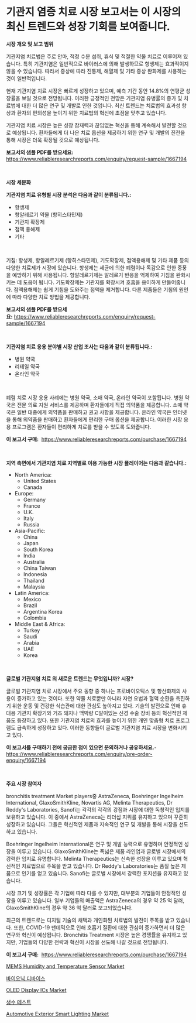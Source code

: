 <p><h1>기관지 염증 치료 시장 보고서는 이 시장의 최신 트렌드와 성장 기회를 보여줍니다.</h1></p><p><strong>시장 개요 및 보고 범위</strong></p>
<p><p>기관지염 치료법은 주로 안마, 적정 수분 섭취, 휴식 및 적절한 약물 치료로 이루어져 있습니다. 특히 기관지염은 일반적으로 바이러스에 의해 발생하므로 항생제는 효과적이지 않을 수 있습니다. 따라서 증상에 따라 진통제, 해열제 및 기타 증상 완화제를 사용하는 것이 일반적입니다.</p><p>현재 기관지염 치료 시장은 빠르게 성장하고 있으며, 예측 기간 동안 14.8%의 연평균 성장률을 보일 것으로 전망됩니다. 이러한 긍정적인 전망은 기관지염 유병률의 증가 및 치료법에 대한 더 많은 연구 및 개발로 인한 것입니다. 최신 트렌드는 치료법의 효과성 향상과 환자의 편의성을 높이기 위한 치료법의 혁신에 초점을 맞추고 있습니다.</p><p>기관지염 치료 시장은 높은 성장 잠재력과 끊임없는 혁신을 통해 계속해서 발전할 것으로 예상됩니다. 환자들에게 더 나은 치료 옵션을 제공하기 위한 연구 및 개발의 진전을 통해 시장은 더욱 확장될 것으로 예상됩니다.</p></p>
<p><strong>보고서의 샘플 PDF를 받으세요:</strong> <a href="https://www.reliableresearchreports.com/enquiry/request-sample/1667194">https://www.reliableresearchreports.com/enquiry/request-sample/1667194</a></p>
<p>&nbsp;</p>
<p><strong>시장 세분화</strong></p>
<p><strong>기관지염 치료 유형별 시장 분석은 다음과 같이 분류됩니다.:</strong></p>
<p><ul><li>항생제</li><li>항알레르기 약물 (항히스타민제)</li><li>기관지 확장제</li><li>점액 용해제</li><li>기타</li></ul></p>
<p>&nbsp;</p>
<p><p>기침: 항생제, 항알레르기제 (항히스타민제), 기도확장제, 점액용해제 및 기타 제품 등의 다양한 치료제가 시장에 있습니다. 항생제는 세균에 의한 폐렴이나 독감으로 인한 중풍을 예방하기 위해 사용됩니다. 항알레르기제는 알레르기 반응을 억제하여 기침을 완화시키는 데 도움이 됩니다. 기도확장제는 기관지를 확장시켜 호흡을 용이하게 만들어줍니다. 점액용해제는 쉽게 기침을 도와주는 점액을 제거합니다. 다른 제품들은 기침의 원인에 따라 다양한 치료 방법을 제공합니다.</p></p>
<p><strong>보고서의 샘플 PDF를 받으세요:</strong>&nbsp;<a href="https://www.reliableresearchreports.com/enquiry/request-sample/1667194">https://www.reliableresearchreports.com/enquiry/request-sample/1667194</a></p>
<p>&nbsp;</p>
<p><strong> 기관지염 치료 응용 분야별 시장 산업 조사는 다음과 같이 분류됩니다.:</strong></p>
<p><ul><li>병원 약국</li><li>리테일 약국</li><li>온라인 약국</li></ul></p>
<p>&nbsp;</p>
<p><p>폐렴 치료 시장 응용 사례에는 병원 약국, 소매 약국, 온라인 약국이 포함됩니다. 병원 약국은 전문 의료 지원 서비스를 제공하며 환자들에게 직접 의약품을 제공합니다. 소매 약국은 일반 대중에게 의약품을 판매하고 권고 사항을 제공합니다. 온라인 약국은 인터넷을 통해 의약품을 판매하고 환자들에게 편리한 구매 옵션을 제공합니다. 이러한 시장 응용 프로그램은 환자들이 편리하게 치료를 받을 수 있도록 도와줍니다.</p></p>
<p><strong>이 보고서 구매:</strong>&nbsp; <a href="https://www.reliableresearchreports.com/purchase/1667194">https://www.reliableresearchreports.com/purchase/1667194</a></p>
<p>&nbsp;</p>
<p><strong>지역 측면에서 기관지염 치료 지역별로 이용 가능한 시장 플레이어는 다음과 같습니다.:</strong></p>
<p><ul>
    <li>
        North America:
        <ul>
            <li>United States</li>
            <li>Canada</li>
        </ul>
    </li>
    <li>
        Europe:
        <ul>
            <li>Germany</li>
            <li>France</li>
            <li>U.K.</li>
            <li>Italy</li>
            <li>Russia</li>
        </ul>
    </li>
    <li>
        Asia-Pacific:
        <ul>
            <li>China</li>
            <li>Japan</li>
            <li>South Korea</li>
            <li>India</li>
            <li>Australia</li>
            <li>China Taiwan</li>
            <li>Indonesia</li>
            <li>Thailand</li>
            <li>Malaysia</li>
        </ul>
    </li>
    <li>
        Latin America:
        <ul>
            <li>Mexico</li>
            <li>Brazil</li>
            <li>Argentina Korea</li>
            <li>Colombia</li>
        </ul>
    </li>
    <li>
        Middle East & Africa:
        <ul>
            <li>Turkey</li>
            <li>Saudi</li>
            <li>Arabia</li>
            <li>UAE</li>
            <li>Korea</li>
        </ul>
    </li>
    </ul></p>
<p>&nbsp;</p>
<p><strong>글로벌 기관지염 치료 의 새로운 트렌드는 무엇입니까? 시장?</strong></p>
<p><p>글로벌 기관지염 치료 시장에서 주요 동향 중 하나는 프로바이오틱스 및 항산화제의 사용이 증가하고 있는 것이다. 또한 약물 치료뿐만 아니라 자연 요법과 혈액 순환을 촉진하기 위한 운동 및 건강한 식습관에 대한 관심도 높아지고 있다. 기술의 발전으로 인해 휴대용 기관지 확장기와 거즈 돼지나 맥박량 C알이있는 신경 수술 장비 등의 혁신적인 제품도 등장하고 있다. 또한 기관지염 치료의 효과를 높이기 위한 개인 맞춤형 치료 프로그램도 급속하게 성장하고 있다. 이러한 동향들이 글로벌 기관지염 치료 시장을 변화시키고 있다.</p></p>
<p><strong>이 보고서를 구매하기 전에 궁금한 점이 있으면 문의하거나 공유하세요.</strong>- <a href="https://www.reliableresearchreports.com/enquiry/pre-order-enquiry/1667194">https://www.reliableresearchreports.com/enquiry/pre-order-enquiry/1667194</a></p>
<p>&nbsp;</p>
<p><strong>주요 시장 참여자</strong></p>
<p><p>bronchitis treatment Market players중 AstraZeneca, Boehringer Ingelheim International, GlaxoSmithKline, Novartis AG, Melinta Therapeutics, Dr Reddy's Laboratories, Sanofi는 각각의 각각의 강점과 시장에 대한 독창적인 입지를 보유하고 있습니다. 이 중에서 AstraZeneca는 리더십 지위를 유지하고 있으며 꾸준히 성장하고 있습니다. 그들은 혁신적인 제품과 지속적인 연구 및 개발을 통해 시장을 선도하고 있습니다.</p><p>Boehringer Ingelheim International은 연구 및 개발 능력으로 유명하며 안정적인 성장을 이루고 있습니다. GlaxoSmithKline는 폭넓은 제품 라인업과 글로벌 시장에서의 강력한 입지로 유명합니다. Melinta Therapeutics는 신속한 성장을 이루고 있으며 혁신적인 치료법으로 주목을 받고 있습니다. Dr Reddy's Laboratories는 품질 높은 제품으로 인기를 얻고 있습니다. Sanofi는 글로벌 시장에서 강력한 포지션을 유지하고 있습니다.</p><p>시장 크기 및 성장률은 각 기업에 따라 다를 수 있지만, 대부분의 기업들이 안정적인 성장을 이루고 있습니다. 일부 기업들의 매출액은 AstraZeneca의 경우 약 25 억 달러, GlaxoSmithKline의 경우 약 36 억 달러로 보고되었습니다.</p><p>최근의 트렌드로는 디지털 기술의 채택과 개인화된 치료법의 발전이 주목을 받고 있습니다. 또한, COVID-19 팬데믹으로 인해 호흡기 질환에 대한 관심이 증가하면서 더 많은 연구와 혁신이 예상됩니다. Bronchitis Treatment 시장은 높은 경쟁률을 유지하고 있지만, 기업들의 다양한 전략과 혁신이 시장을 선도해 나갈 것으로 전망됩니다.</p></p>
<p><strong>이 보고서 구매:</strong>&nbsp;&nbsp;<a href="https://www.reliableresearchreports.com/purchase/1667194">https://www.reliableresearchreports.com/purchase/1667194</a></p>
<p><p><a href="https://github.com/nathandecarvalho/Market-Research-Report-List-2/blob/main/mems-humidity-and-temperature-sensor-market.md">MEMS Humidity and Temperature Sensor Market</a></p><p><a href="https://github.com/Howaoole34545/Market-Research-Report-List-1/blob/main/928157314463.md">바이오닉 디바이스</a></p><p><a href="https://github.com/kosella/Market-Research-Report-List-2/blob/main/oled-display-ics-market.md">OLED Display ICs Market</a></p><p><a href="https://github.com/JackieFauhey9089475/Market-Research-Report-List-1/blob/main/794800914464.md">생수 테스트</a></p><p><a href="https://issuu.com/reportprime-2/docs/automotive-exterior-smart-lighting-market-size-203">Automotive Exterior Smart Lighting Market</a></p></p>
